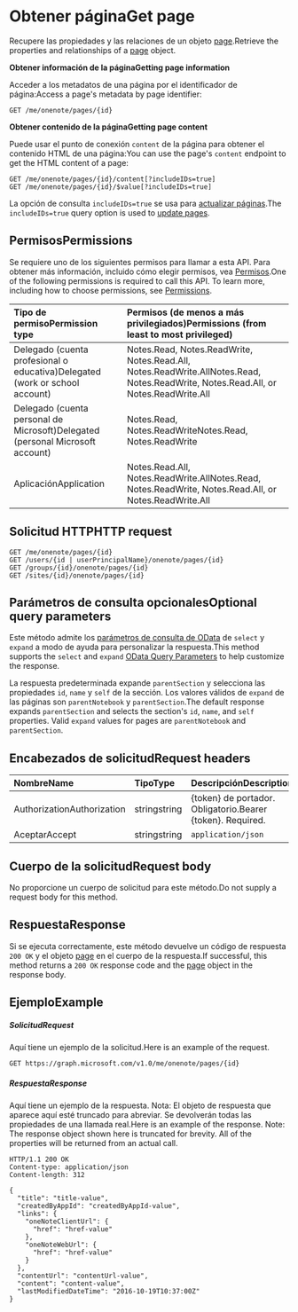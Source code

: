 # <a name="get-page"></a><span data-ttu-id="1535b-101">Obtener página</span><span class="sxs-lookup"><span data-stu-id="1535b-101">Get page</span></span>

<span data-ttu-id="1535b-102">Recupere las propiedades y las relaciones de un objeto [page](../resources/page.md).</span><span class="sxs-lookup"><span data-stu-id="1535b-102">Retrieve the properties and relationships of a [page](../resources/page.md) object.</span></span>

<span data-ttu-id="1535b-103">**Obtener información de la página**</span><span class="sxs-lookup"><span data-stu-id="1535b-103">**Getting page information**</span></span>

<span data-ttu-id="1535b-104">Acceder a los metadatos de una página por el identificador de página:</span><span class="sxs-lookup"><span data-stu-id="1535b-104">Access a page's metadata by page identifier:</span></span>

```
GET /me/onenote/pages/{id}
```

<span data-ttu-id="1535b-105">**Obtener contenido de la página**</span><span class="sxs-lookup"><span data-stu-id="1535b-105">**Getting page content**</span></span>

<span data-ttu-id="1535b-106">Puede usar el punto de conexión `content` de la página para obtener el contenido HTML de una página:</span><span class="sxs-lookup"><span data-stu-id="1535b-106">You can use the page's `content` endpoint to get the HTML content of a page:</span></span>

```
GET /me/onenote/pages/{id}/content[?includeIDs=true]
GET /me/onenote/pages/{id}/$value[?includeIDs=true]
```

<span data-ttu-id="1535b-107">La opción de consulta `includeIDs=true` se usa para [actualizar páginas](../api/page_update.md).</span><span class="sxs-lookup"><span data-stu-id="1535b-107">The `includeIDs=true` query option is used to [update pages](../api/page_update.md).</span></span>

## <a name="permissions"></a><span data-ttu-id="1535b-108">Permisos</span><span class="sxs-lookup"><span data-stu-id="1535b-108">Permissions</span></span>
<span data-ttu-id="1535b-p101">Se requiere uno de los siguientes permisos para llamar a esta API. Para obtener más información, incluido cómo elegir permisos, vea [Permisos](../../../concepts/permissions_reference.md).</span><span class="sxs-lookup"><span data-stu-id="1535b-p101">One of the following permissions is required to call this API. To learn more, including how to choose permissions, see [Permissions](../../../concepts/permissions_reference.md).</span></span>

|<span data-ttu-id="1535b-111">Tipo de permiso</span><span class="sxs-lookup"><span data-stu-id="1535b-111">Permission type</span></span>      | <span data-ttu-id="1535b-112">Permisos (de menos a más privilegiados)</span><span class="sxs-lookup"><span data-stu-id="1535b-112">Permissions (from least to most privileged)</span></span>              | 
|:--------------------|:---------------------------------------------------------| 
|<span data-ttu-id="1535b-113">Delegado (cuenta profesional o educativa)</span><span class="sxs-lookup"><span data-stu-id="1535b-113">Delegated (work or school account)</span></span> | <span data-ttu-id="1535b-114">Notes.Read, Notes.ReadWrite, Notes.Read.All, Notes.ReadWrite.All</span><span class="sxs-lookup"><span data-stu-id="1535b-114">Notes.Read, Notes.ReadWrite, Notes.Read.All, or Notes.ReadWrite.All</span></span>    | 
|<span data-ttu-id="1535b-115">Delegado (cuenta personal de Microsoft)</span><span class="sxs-lookup"><span data-stu-id="1535b-115">Delegated (personal Microsoft account)</span></span> | <span data-ttu-id="1535b-116">Notes.Read, Notes.ReadWrite</span><span class="sxs-lookup"><span data-stu-id="1535b-116">Notes.Read, Notes.ReadWrite</span></span>    | 
|<span data-ttu-id="1535b-117">Aplicación</span><span class="sxs-lookup"><span data-stu-id="1535b-117">Application</span></span> | <span data-ttu-id="1535b-118">Notes.Read.All, Notes.ReadWrite.All</span><span class="sxs-lookup"><span data-stu-id="1535b-118">Notes.Read, Notes.ReadWrite, Notes.Read.All, or Notes.ReadWrite.All</span></span> | 

## <a name="http-request"></a><span data-ttu-id="1535b-119">Solicitud HTTP</span><span class="sxs-lookup"><span data-stu-id="1535b-119">HTTP request</span></span>
<!-- { "blockType": "ignored" } -->
```http
GET /me/onenote/pages/{id}
GET /users/{id | userPrincipalName}/onenote/pages/{id}
GET /groups/{id}/onenote/pages/{id}
GET /sites/{id}/onenote/pages/{id}
```
## <a name="optional-query-parameters"></a><span data-ttu-id="1535b-120">Parámetros de consulta opcionales</span><span class="sxs-lookup"><span data-stu-id="1535b-120">Optional query parameters</span></span>
<span data-ttu-id="1535b-121">Este método admite los [parámetros de consulta de OData](http://developer.microsoft.com/en-us/graph/docs/overview/query_parameters) de `select` y `expand` a modo de ayuda para personalizar la respuesta.</span><span class="sxs-lookup"><span data-stu-id="1535b-121">This method supports the `select` and `expand` [OData Query Parameters](http://developer.microsoft.com/en-us/graph/docs/overview/query_parameters) to help customize the response.</span></span>

<span data-ttu-id="1535b-p102">La respuesta predeterminada expande `parentSection` y selecciona las propiedades `id`, `name` y `self` de la sección. Los valores válidos de `expand` de las páginas son `parentNotebook` y `parentSection`.</span><span class="sxs-lookup"><span data-stu-id="1535b-p102">The default response expands `parentSection` and selects the section's `id`, `name`, and `self` properties. Valid `expand` values for pages are `parentNotebook` and `parentSection`.</span></span>

## <a name="request-headers"></a><span data-ttu-id="1535b-124">Encabezados de solicitud</span><span class="sxs-lookup"><span data-stu-id="1535b-124">Request headers</span></span>
| <span data-ttu-id="1535b-125">Nombre</span><span class="sxs-lookup"><span data-stu-id="1535b-125">Name</span></span>       | <span data-ttu-id="1535b-126">Tipo</span><span class="sxs-lookup"><span data-stu-id="1535b-126">Type</span></span> | <span data-ttu-id="1535b-127">Descripción</span><span class="sxs-lookup"><span data-stu-id="1535b-127">Description</span></span>|
|:-----------|:------|:----------|
| <span data-ttu-id="1535b-128">Authorization</span><span class="sxs-lookup"><span data-stu-id="1535b-128">Authorization</span></span>  | <span data-ttu-id="1535b-129">string</span><span class="sxs-lookup"><span data-stu-id="1535b-129">string</span></span>  | <span data-ttu-id="1535b-p103">{token} de portador. Obligatorio.</span><span class="sxs-lookup"><span data-stu-id="1535b-p103">Bearer {token}. Required.</span></span> |
| <span data-ttu-id="1535b-132">Aceptar</span><span class="sxs-lookup"><span data-stu-id="1535b-132">Accept</span></span> | <span data-ttu-id="1535b-133">string</span><span class="sxs-lookup"><span data-stu-id="1535b-133">string</span></span> | `application/json` |

## <a name="request-body"></a><span data-ttu-id="1535b-134">Cuerpo de la solicitud</span><span class="sxs-lookup"><span data-stu-id="1535b-134">Request body</span></span>
<span data-ttu-id="1535b-135">No proporcione un cuerpo de solicitud para este método.</span><span class="sxs-lookup"><span data-stu-id="1535b-135">Do not supply a request body for this method.</span></span>

## <a name="response"></a><span data-ttu-id="1535b-136">Respuesta</span><span class="sxs-lookup"><span data-stu-id="1535b-136">Response</span></span>

<span data-ttu-id="1535b-137">Si se ejecuta correctamente, este método devuelve un código de respuesta `200 OK` y el objeto [page](../resources/page.md) en el cuerpo de la respuesta.</span><span class="sxs-lookup"><span data-stu-id="1535b-137">If successful, this method returns a `200 OK` response code and the [page](../resources/page.md) object in the response body.</span></span>
## <a name="example"></a><span data-ttu-id="1535b-138">Ejemplo</span><span class="sxs-lookup"><span data-stu-id="1535b-138">Example</span></span>
##### <a name="request"></a><span data-ttu-id="1535b-139">Solicitud</span><span class="sxs-lookup"><span data-stu-id="1535b-139">Request</span></span>
<span data-ttu-id="1535b-140">Aquí tiene un ejemplo de la solicitud.</span><span class="sxs-lookup"><span data-stu-id="1535b-140">Here is an example of the request.</span></span>
 <!-- { "blockType": "ignored" } -->
```http
GET https://graph.microsoft.com/v1.0/me/onenote/pages/{id}
```
##### <a name="response"></a><span data-ttu-id="1535b-141">Respuesta</span><span class="sxs-lookup"><span data-stu-id="1535b-141">Response</span></span>
<span data-ttu-id="1535b-p104">Aquí tiene un ejemplo de la respuesta. Nota: El objeto de respuesta que aparece aquí esté truncado para abreviar. Se devolverán todas las propiedades de una llamada real.</span><span class="sxs-lookup"><span data-stu-id="1535b-p104">Here is an example of the response. Note: The response object shown here is truncated for brevity. All of the properties will be returned from an actual call.</span></span>
 <!-- { "blockType": "ignored" } -->
```http
HTTP/1.1 200 OK
Content-type: application/json
Content-length: 312

{
  "title": "title-value",
  "createdByAppId": "createdByAppId-value",
  "links": {
    "oneNoteClientUrl": {
      "href": "href-value"
    },
    "oneNoteWebUrl": {
      "href": "href-value"
    }
  },
  "contentUrl": "contentUrl-value",
  "content": "content-value",
  "lastModifiedDateTime": "2016-10-19T10:37:00Z"
}
```

<!-- uuid: 8fcb5dbc-d5aa-4681-8e31-b001d5168d79
2015-10-25 14:57:30 UTC -->
<!-- {
  "type": "#page.annotation",
  "description": "Get page",
  "keywords": "",
  "section": "documentation",
  "tocPath": ""
}-->

